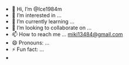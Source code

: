 - 👋 Hi, I’m @Ice1984m
- 👀 I’m interested in ...
- 🌱 I’m currently learning ...
- 💞️ I’m looking to collaborate on ...
- 📫 How to reach me ... miki13484@gmail.com 
- 😄 Pronouns: ...
- ⚡ Fun fact: ...
- 
<!---
Ice1984m/Ice1984m is a ✨ special ✨ repository because its `README.md` (this file) appears on your GitHub profile.
You can click the Preview link to take a look at your changes.
--->

 
 
